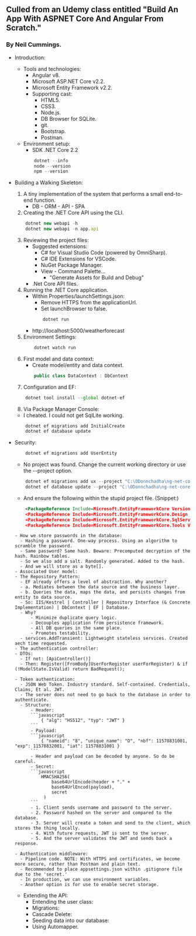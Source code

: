 ## Culled from an Udemy class entitled "Build An App With ASPNET Core And Angular From Scratch."
### By Neil Cummings.

- Introduction:
    - Tools and technologies:
        - Angular v8.
        - Microsoft ASP.NET Core v2.2.
        - Microsoft Entity Framework v2.2.
        - Supporting cast:
            - HTML5.
            - CSS3.
            - Node.js.
            - DB Browser for SQLite.
            - git.
            - Bootstrap.
            - Postman.
    - Environment setup:
        - SDK .NET Core 2.2
        ```javascript
            dotnet --info
            node --version
            npm --version
        ```
- Building a Walking Skeleton:
    1. A tiny implementation of the system that performs a small end-to-end function.
        - DB - ORM - API - SPA
    2. Creating the .NET Core API using the CLI.
    ```javascript
        dotnet new webapi -h
        dotnet new webapi -n app.api
    ```
    3. Reviewing the project files:
        - Suggested extensions:
            - C# for Visual Studio Code (powered by OmniSharp).
            - C# IDE Extensions for VSCode.
            - NuGet Package Manager.
            - View - Command Palette...
                - "Generate Assets for Build and Debug"
        - .Net Core API files.
    4. Running the .NET Core application.
        - Within Properties/launchSettings.json:
            - Remove HTTPS from the applicationUrl.
            - Set launchBrowser to false.
            ```javascript
                dotnet run
            ```
        - http://localhost:5000/weatherforecast
    5. Environment Settings:
        ```javascript
            dotnet watch run
        ```
    6. First model and data context:
        - Create model/entity and data context.
        ```csharp
            public class DataContext : DbContext
        ```
    7. Configuration and EF:
    ```javascript
        dotnet tool install --global dotnet-ef
    ```
    8. Via Package Manager Console:
    - I cheated. I could not get SqlLite working.
    ```javascript
        dotnet ef migrations add InitialCreate
        dotnet ef database update
    ```
- Security:
    ```javascript
        dotnet ef migrations add UserEntity
    ```
    - No project was found. Change the current working directory or use the --project option.
    ```javascript
        dotnet ef migrations add ux --project "C:\ODonnchadha\ng-net-core-ef-dating-app-server\app.api"
        dotnet ef database update --project "C:\ODonnchadha\ng-net-core-ef-dating-app-server\app.api"
    ```
    - And ensure the following within the stupid project file. (Snippet:)
    ```xml
        <PackageReference Include=Microsoft.EntityFrameworkCore Version=3.1.7 />
        <PackageReference Include=Microsoft.EntityFrameworkCore.Design Version=3.1.7 />
        <PackageReference Include=Microsoft.EntityFrameworkCore.SqlServer Version=3.1.7 />
        <PackageReference Include=Microsoft.EntityFrameworkCore.Tools Version=3.1.7 />
    ```

      - How we store passwords in the database:
        - Hashing a password. One-way process. Using an algorithm to scramble the password.
        - Same password? Same hash. Beware: Precomputed decryption of the hash. Rainbow tables.
        - So we also add a salt. Randomly generated. Added to the hash.
        - And we will store as a byte[].
      - Associated User model:
      - The Repository Pattern:
        - EF already offers a level of abstraction. Why another?
        - a. Mediates between the data source and the business layer.
        - b. Queries the data, maps the data, and persists changes from entity to data source.
        - So: IIS/Kestrel | Controller | Repository Interface (& Concrete Implementation) | DbContext | EF | Database.
        - Why? 
            - Minimize duplicate query logic.
            - Decouples application from persistence framework.
            - All DB queries in the same place.
            - Promotes testability.
        - services.AddTransient: Lightweight stateless services. Created aech time requested.
      - The authentication controller:
      - DTOs:
        - If not: [ApiController()]
        - Then: Register([FromBody]UserForRegister userForRegister) & if (!ModelState.IsValid) return BadRequest();

      - Token authentication:
        - JSON Web Token. Industry standard. Self-contained. Credentials, Claims, Et al. JWT.
        - The server does not need to go back to the database in order to authenticate.
        - Structure: 
            - Header:
            ```javascript
                { "alg": "HS512", "typ": "JWT" }
            ```
            - Payload:
            ```javascript
                { "nameid": "8", "unique_name": "D", "nbf": 11578831001, "exp": 11578832001, "iat": 11578831001 }
            ```
            - Header and payload can be decoded by anyone. So do be careful.
            - Secret:
            ```javascript
                HMACSHA256(
                    base64UrlEncode(header + "." +
                    base64UrlEncod(payload),
                    secret
                 )
            ```
            - 1. Client sends username and password to the server.
            - 2. Password hashed on the server and compared to the database. 
            - 3. Server will create a token and send to the client, which stores the thing locally.
            - 4. With future requests, JWT is sent to the server.
            - 5. And the server validates the JWT and sends back a response.

      - Authentication middleware:
        - Pipeline code. NOTE: With HTTPS and certificates, we become more secure, rather than Postman and plain text.
        - Recommended to place appsettings.json within .gitignore file due to the 'secret.'
        - In production, we can use environment variables.
        - Another option is for use to enable secret storage.

    - Extending the API:
        - Entending the user class:
        - Migrations:
        - Cascade Delete:
        - Seeding data into our database:
        - Using Automapper.